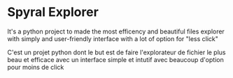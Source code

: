 # Spyral Explorer


It's a python project to made the most efficency and beautiful files explorer with simply and user-friendly interface with a lot of option for "less click"

C'est un projet python dont le but est de faire l'explorateur de fichier le plus beau et efficace avec un interface simple et intutif avec beaucoup d'option pour moins de click
